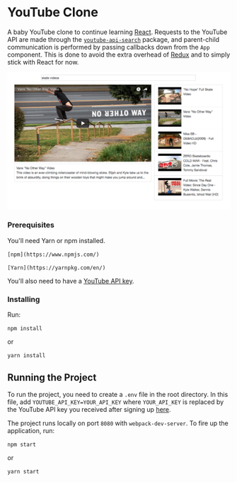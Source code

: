 # YouTube Clone

A baby YouTube clone to continue learning [React](https://reactjs.org/). Requests to the YouTube API are made through the [`youtube-api-search`](https://www.npmjs.com/package/youtube-api-search) package, and parent-child communication is performed by passing callbacks down from the `App` component. This is done to avoid the extra overhead of [Redux](https://redux.js.org/) and to simply stick with React for now.

![alt text](screenshot/app.png "app screenshot")  

### Prerequisites

You'll need Yarn or npm installed. 

```
[npm](https://www.npmjs.com/)
```

```
[Yarn](https://yarnpkg.com/en/)
```

You'll also need to have a [YouTube API key](https://developers.google.com/youtube/).

### Installing

Run:

```
npm install
```

or

```
yarn install
```

## Running the Project

To run the project, you need to create a `.env` file in the root directory. In this file, add `YOUTUBE_API_KEY=YOUR_API_KEY` where `YOUR_API_KEY` is replaced by the YouTube API key you received after signing up [here](https://developers.google.com/youtube/).

The project runs locally on port `8080` with `webpack-dev-server`. To fire up
the application, run:

```
npm start
```

or

```
yarn start
```
